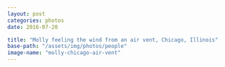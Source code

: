 ```yaml
---
layout: post
categories: photos
date: 2016-07-20

title: "Molly feeling the wind from an air vent, Chicago, Illinois"
base-path: "/assets/img/photos/people"
image-name: "molly-chicago-air-vent"
---
```

